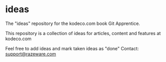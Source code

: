 # ideas
The "ideas" repository for the kodeco.com book Git Apprentice.

This repository is a collection of ideas for articles, content and features at kodeco.com

Feel free to add ideas and mark taken ideas as "done"
Contact: support@razeware.com
